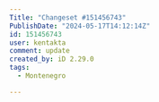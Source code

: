 ```yaml
---
Title: "Changeset #151456743"
PublishDate: "2024-05-17T14:12:14Z"
id: 151456743
user: kentakta
comment: update
created_by: iD 2.29.0
tags:
  - Montenegro

---
```

